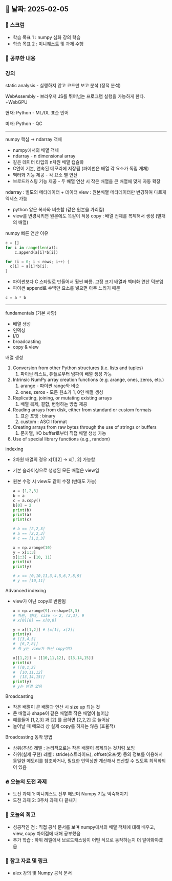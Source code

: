 ## 📅 날짜: 2025-02-05

### 💬 스크럼
- 학습 목표 1 : numpy 심화 강의 학습
- 학습 목표 2 : 미니퀘스트 및 과제 수행
  
### 📒 공부한 내용
### 강의

static analysis - 실행하지 않고 코드만 보고 분석 (정적 분석)

WebAssembly - 브라우저 JS를 뛰어넘는 프로그램 실행을 가능하게 한다. +WebGPU

현재: Python - ML/DL 표준 언어

미래: Python - QC

---


numpy 핵심 → ndarray 객체
- numpy에서의 배열 객체
- ndarray - n dimensional array
- 같은 데이터 타입의 n차원 배열 캡슐화
- C언어 기본, 연속된 메모리에 저장됨 (파이썬은 배열 각 요소가 독립 개체)
- 벡터화 기능 제공 - 각 요소 별 연산
- 브로드캐스팅 기능 제공 - 두 배열 연산 시 작은 배열을 큰 배열에 맞게 자동 확장


ndarray : 별도의 메타데이터 + 데이터
view : 원본배열 메타데이터만 변경하여 다르게 엑세스 가능
- python 얕은 복사와 비슷함 (같은 원본을 가리킴)
- view를 변경시키면 원본에도 똑같이 적용
copy : 배열 전체를 복제해서 생성 (별개의 배열)


numpy 빠른 연산 이유
```python
c = []
for i in range(len(a)):
    c.append(a[i]*b[i])
```

```c
for (i = 0; i < rows; i++) {
  c[i] = a[i]*b[i];
}
```
- 파이썬보다 C 스타일로 만들어서 훨씬 빠름. 고정 크기 배열과 벡터화 연산 덕분임
- 파이썬 append로 수백만 요소를 넣으면 아주 느리기 때문
```python
c = a * b
```

---

fundamentals (기본 사항)
- 배열 생성
- 인덱싱
- I/O
- broadcasting
- copy & view


배열 생성
1. Conversion from other Python structures (i.e. lists and tuples)
    1. 파이썬 리스트, 튜플로부터 넘파이 배열 생성 가능 
2. Intrinsic NumPy array creation functions (e.g. arange, ones, zeros, etc.)
    1. arange - 파이썬 range와 비슷
    2. ones, zeros - 모든 원소가 1, 0인 배열 생성
3. Replicating, joining, or mutating existing arrays
    1. 배열 복제, 결합, 변형하는 방법 제공
4. Reading arrays from disk, either from standard or custom formats
    1. 표준 포맷 : binary
    2. custom : ASCII format
5. Creating arrays from raw bytes through the use of strings or buffers
    1. 문자열, I/O buffer로부터 직접 배열 생성 가능
6. Use of special library functions (e.g., random)

indexing
- 2차원 배열의 경우 x[1][2] → x[1, 2] 가능함
- 기본 슬라이싱으로 생성된 모든 배열은 view임
- 원본 수정 시 view도 같이 수정 (반대도 가능)
    ```python
    a = [1,2,3]
    b = a
    c = a.copy()
    b[0] = 2
    print(b)
    print(a)
    print(c)
    
    # b == [2,2,3]
    # a == [2,2,3]
    # c == [1,2,3]
    ```
    
    ```python
    x = np.arange(10)
    y = x[1:3]
    x[1:3] = [10, 11]
    print(x)
    print(y)
    
    # x == [0,10,11,3,4,5,6,7,8,9]
    # y == [10,11]
    ```
    
Advanced indexing
- view가 아닌 copy로 반환됨
    ```python
    x = np.arange(9).reshape(3,3)
    # 차원, 형태, size -> 2, (3,3), 9
    # x[0][0] == x[0,0]
    
    y = x[[1,2]] # [x[1], x[2]]
    print(y)
    # [[3,4,5]
    #  [6,7,8]]
    # 즉 y는 view가 아닌 copy이다
    
    x[[1,2]] = [[10,11,12], [13,14,15]]
    print(x)
    # [[0,1,2]
    #  [10,11,12]
    #  [13,14,15]]
    print(y)
    # y는 변경 없음
    ```
    

Broadcasting
- 작은 배열이 큰 배열과 연산 시 size up 되는 것
- 큰 배열과 shape이 같은 배열로 작은 배열이 늘어남
- 예를들어 [1,2,3] 과 [2] 를 곱하면 [2,2,2] 로 늘어남
- 늘어날 때 메모리 상 실제 copy를 하지는 않음 (효율적)

Broadcasting 동작 방법
- 상위(추상) 레벨 : 논리적으로는 작은 배열이 복제되는 것처럼 보임
- 하위(실제 구현) 레벨 : stride(스트라이드), offset(오프셋) 등의 정보를 이용해서 동일한 메모리를 참조하거나, 필요한 인덱싱만 계산해서 연산할 수 있도록 최적화되어 있음


### 🔥 오늘의 도전 과제
- 도전 과제 1: 미니퀘스트 전부 해보며 Numpy 기능 익숙해지기
- 도전 과제 2: 3주차 과제 다 끝내기
  
### 💭 오늘의 회고
- 성공적인 점 : 직접 공식 문서를 보며 numpy에서의 배열 객체에 대해 배우고, view, copy 차이점에 대해 공부했음
- 추가 학습 : 하위 레벨에서 브로드캐스팅이 어떤 식으로 동작하는지 더 알아봐야겠음
  
### 📁 참고 자료 및 링크
- alex 강의 및 Numpy 공식 문서
